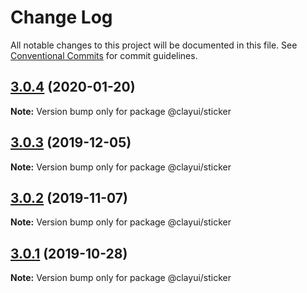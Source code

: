 # Change Log

All notable changes to this project will be documented in this file.
See [Conventional Commits](https://conventionalcommits.org) for commit guidelines.

## [3.0.4](https://github.com/liferay/clay/tree/master/packages/clay-sticker/compare/@clayui/sticker@3.0.2...@clayui/sticker@3.0.4) (2020-01-20)

**Note:** Version bump only for package @clayui/sticker

## [3.0.3](https://github.com/liferay/clay/tree/master/packages/clay-sticker/compare/@clayui/sticker@3.0.2...@clayui/sticker@3.0.3) (2019-12-05)

**Note:** Version bump only for package @clayui/sticker

## [3.0.2](https://github.com/liferay/clay/tree/master/packages/clay-sticker/compare/@clayui/sticker@3.0.1...@clayui/sticker@3.0.2) (2019-11-07)

**Note:** Version bump only for package @clayui/sticker

## [3.0.1](https://github.com/liferay/clay/tree/master/packages/clay-sticker/compare/@clayui/sticker@3.0.0...@clayui/sticker@3.0.1) (2019-10-28)

**Note:** Version bump only for package @clayui/sticker
